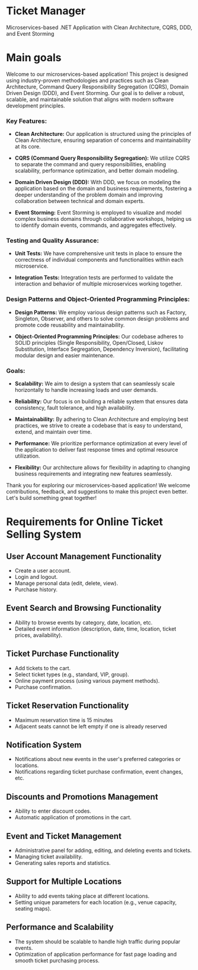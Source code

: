 # Ticket Manager

Microservices-based .NET Application with Clean Architecture, CQRS, DDD, and Event Storming

# Main goals

Welcome to our microservices-based application! This project is designed using industry-proven methodologies and practices such as Clean Architecture, Command Query Responsibility Segregation (CQRS), Domain Driven Design (DDD), and Event Storming. Our goal is to deliver a robust, scalable, and maintainable solution that aligns with modern software development principles.

### Key Features:

- **Clean Architecture:** Our application is structured using the principles of Clean Architecture, ensuring separation of concerns and maintainability at its core.

- **CQRS (Command Query Responsibility Segregation):** We utilize CQRS to separate the command and query responsibilities, enabling scalability, performance optimization, and better domain modeling.

- **Domain Driven Design (DDD):** With DDD, we focus on modeling the application based on the domain and business requirements, fostering a deeper understanding of the problem domain and improving collaboration between technical and domain experts.

- **Event Storming:** Event Storming is employed to visualize and model complex business domains through collaborative workshops, helping us to identify domain events, commands, and aggregates effectively.

### Testing and Quality Assurance:

- **Unit Tests:** We have comprehensive unit tests in place to ensure the correctness of individual components and functionalities within each microservice.

- **Integration Tests:** Integration tests are performed to validate the interaction and behavior of multiple microservices working together.

### Design Patterns and Object-Oriented Programming Principles:

- **Design Patterns:** We employ various design patterns such as Factory, Singleton, Observer, and others to solve common design problems and promote code reusability and maintainability.

- **Object-Oriented Programming Principles:** Our codebase adheres to SOLID principles (Single Responsibility, Open/Closed, Liskov Substitution, Interface Segregation, Dependency Inversion), facilitating modular design and easier maintenance.

### Goals:

- **Scalability:** We aim to design a system that can seamlessly scale horizontally to handle increasing loads and user demands.

- **Reliability:** Our focus is on building a reliable system that ensures data consistency, fault tolerance, and high availability.

- **Maintainability:** By adhering to Clean Architecture and employing best practices, we strive to create a codebase that is easy to understand, extend, and maintain over time.

- **Performance:** We prioritize performance optimization at every level of the application to deliver fast response times and optimal resource utilization.

- **Flexibility:** Our architecture allows for flexibility in adapting to changing business requirements and integrating new features seamlessly.

Thank you for exploring our microservices-based application! We welcome contributions, feedback, and suggestions to make this project even better. Let's build something great together!


# Requirements for Online Ticket Selling System

## User Account Management Functionality
- Create a user account.
- Login and logout.
- Manage personal data (edit, delete, view).
- Purchase history.

## Event Search and Browsing Functionality
- Ability to browse events by category, date, location, etc.
- Detailed event information (description, date, time, location, ticket prices, availability).

## Ticket Purchase Functionality
- Add tickets to the cart.
- Select ticket types (e.g., standard, VIP, group).
- Online payment process (using various payment methods).
- Purchase confirmation.

## Ticket Reservation Functionality
- Maximum reservation time is 15 minutes
- Adjacent seats cannot be left empty if one is already reserved

## Notification System
- Notifications about new events in the user's preferred categories or locations.
- Notifications regarding ticket purchase confirmation, event changes, etc.

## Discounts and Promotions Management
- Ability to enter discount codes.
- Automatic application of promotions in the cart.

## Event and Ticket Management
- Administrative panel for adding, editing, and deleting events and tickets.
- Managing ticket availability.
- Generating sales reports and statistics.

## Support for Multiple Locations
- Ability to add events taking place at different locations.
- Setting unique parameters for each location (e.g., venue capacity, seating maps).

## Performance and Scalability
- The system should be scalable to handle high traffic during popular events.
- Optimization of application performance for fast page loading and smooth ticket purchasing process.



